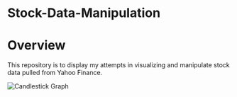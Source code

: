 # Stock-Data-Manipulation

# Overview

This repository is to display my attempts in visualizing and manipulate stock data pulled from Yahoo Finance. 


![Candlestick Graph](C:/Users/David/Pictures/Screenshots/Candlestick%20SS.png)
